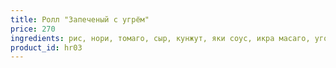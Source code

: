 ```yaml
---
title: Ролл "Запеченый с угрём"
price: 270
ingredients: рис, нори, томаго, сыр, кунжут, яки соус, икра масаго, угорь,соус унаги
product_id: hr03
---
```



